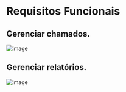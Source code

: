 # Requisitos Funcionais
## Gerenciar chamados.
![image](https://github.com/user-attachments/assets/d7fa9745-1554-4cac-aa5b-aefab7136f0f)

## Gerenciar relatórios.
![image](https://github.com/user-attachments/assets/3de59b3d-f4ad-43ed-9dd3-0d04dd9261f8)
